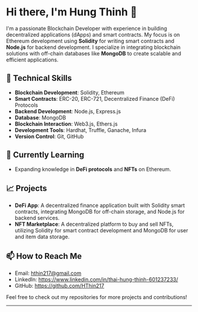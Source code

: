 # Hi there, I'm Hung Thinh 👋

I'm a passionate Blockchain Developer with experience in building decentralized applications (dApps) and smart contracts. My focus is on Ethereum development using **Solidity** for writing smart contracts and **Node.js** for backend development. I specialize in integrating blockchain solutions with off-chain databases like **MongoDB** to create scalable and efficient applications.

## 🚀 Technical Skills

- **Blockchain Development**: Solidity, Ethereum
- **Smart Contracts**: ERC-20, ERC-721, Decentralized Finance (DeFi) Protocols
- **Backend Development**: Node.js, Express.js
- **Database**: MongoDB
- **Blockchain Interaction**: Web3.js, Ethers.js
- **Development Tools**: Hardhat, Truffle, Ganache, Infura
- **Version Control**: Git, GitHub

## 🌱 Currently Learning

- Expanding knowledge in **DeFi protocols** and **NFTs** on Ethereum.

## 📈 Projects

- **DeFi App**: A decentralized finance application built with Solidity smart contracts, integrating MongoDB for off-chain storage, and Node.js for backend services.
- **NFT Marketplace**: A decentralized platform to buy and sell NFTs, utilizing Solidity for smart contract development and MongoDB for user and item data storage.

## 📫 How to Reach Me

- Email: hthin217@gmail.com  
- LinkedIn: https://www.linkedin.com/in/thai-hung-thinh-601237233/
- GitHub: https://github.com/HThin217

Feel free to check out my repositories for more projects and contributions!

---
